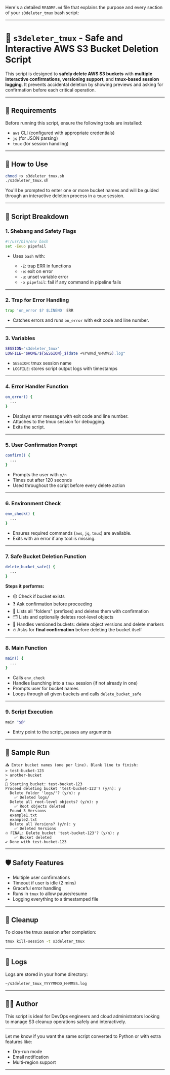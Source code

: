 Here's a detailed `README.md` file that explains the purpose and every section of your `s3deleter_tmux` bash script:

---

# 🧹 `s3deleter_tmux` - Safe and Interactive AWS S3 Bucket Deletion Script

This script is designed to **safely delete AWS S3 buckets** with **multiple interactive confirmations**, **versioning support**, and **tmux-based session logging**. It prevents accidental deletion by showing previews and asking for confirmation before each critical operation.

---

## 🔧 Requirements

Before running this script, ensure the following tools are installed:

* `aws` CLI (configured with appropriate credentials)
* `jq` (for JSON parsing)
* `tmux` (for session handling)

---

## 🚀 How to Use

```bash
chmod +x s3deleter_tmux.sh
./s3deleter_tmux.sh
```

You'll be prompted to enter one or more bucket names and will be guided through an interactive deletion process in a `tmux` session.

---

## 📜 Script Breakdown

### 1. **Shebang and Safety Flags**

```bash
#!/usr/bin/env bash
set -Eeuo pipefail
```

* Uses `bash` with:

  * `-E`: trap ERR in functions
  * `-e`: exit on error
  * `-u`: unset variable error
  * `-o pipefail`: fail if any command in pipeline fails

---

### 2. **Trap for Error Handling**

```bash
trap 'on_error $? $LINENO' ERR
```

* Catches errors and runs `on_error` with exit code and line number.

---

### 3. **Variables**

```bash
SESSION="s3deleter_tmux"
LOGFILE="$HOME/${SESSION}_$(date +%Y%m%d_%H%M%S).log"
```

* `SESSION`: tmux session name
* `LOGFILE`: stores script output logs with timestamps

---

### 4. **Error Handler Function**

```bash
on_error() {
  ...
}
```

* Displays error message with exit code and line number.
* Attaches to the tmux session for debugging.
* Exits the script.

---

### 5. **User Confirmation Prompt**

```bash
confirm() {
  ...
}
```

* Prompts the user with `y/n`
* Times out after 120 seconds
* Used throughout the script before every delete action

---

### 6. **Environment Check**

```bash
env_check() {
  ...
}
```

* Ensures required commands (`aws`, `jq`, `tmux`) are available.
* Exits with an error if any tool is missing.

---

### 7. **Safe Bucket Deletion Function**

```bash
delete_bucket_safe() {
  ...
}
```

**Steps it performs:**

* 🟡 Check if bucket exists
* ❓ Ask confirmation before proceeding
* 📁 Lists all "folders" (prefixes) and deletes them with confirmation
* 🗂️ Lists and optionally deletes root-level objects
* 🔁 Handles versioned buckets: delete object versions and delete markers
* 🔥 Asks for **final confirmation** before deleting the bucket itself

---

### 8. **Main Function**

```bash
main() {
  ...
}
```

* Calls `env_check`
* Handles launching into a `tmux` session (if not already in one)
* Prompts user for bucket names
* Loops through all given buckets and calls `delete_bucket_safe`

---

### 9. **Script Execution**

```bash
main "$@"
```

* Entry point to the script, passes any arguments

---

## 🧪 Sample Run

```
📥 Enter bucket names (one per line). Blank line to finish:
> test-bucket-123
> another-bucket
>
🔄 Starting bucket: test-bucket-123
Proceed deleting bucket 'test-bucket-123'? (y/n): y
  Delete folder 'logs/'? (y/n): y
    ✅ Deleted logs/
  Delete all root-level objects? (y/n): y
    ✅ Root objects deleted
  Found 3 Versions
  example1.txt
  example2.txt
  Delete all Versions? (y/n): y
    ✅ Deleted Versions
🔥 FINAL: Delete bucket 'test-bucket-123'? (y/n): y
    ✅ Bucket deleted
✔️ Done with test-bucket-123
```

---

## 🛡️ Safety Features

* Multiple user confirmations
* Timeout if user is idle (2 mins)
* Graceful error handling
* Runs in `tmux` to allow pause/resume
* Logging everything to a timestamped file

---

## 🧼 Cleanup

To close the tmux session after completion:

```bash
tmux kill-session -t s3deleter_tmux
```

---

## 📂 Logs

Logs are stored in your home directory:

```
~/s3deleter_tmux_YYYYMMDD_HHMMSS.log
```

---

## 👨‍💻 Author

This script is ideal for DevOps engineers and cloud administrators looking to manage S3 cleanup operations safely and interactively.

---

Let me know if you want the same script converted to Python or with extra features like:

* Dry-run mode
* Email notification
* Multi-region support

---
